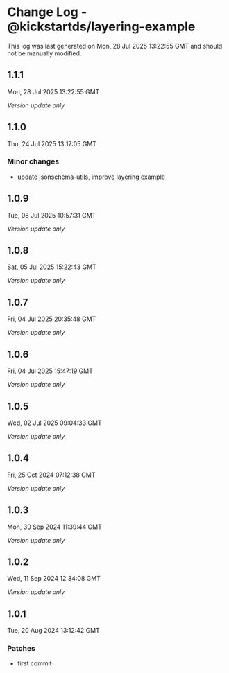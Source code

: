 # Change Log - @kickstartds/layering-example

This log was last generated on Mon, 28 Jul 2025 13:22:55 GMT and should not be manually modified.

## 1.1.1
Mon, 28 Jul 2025 13:22:55 GMT

_Version update only_

## 1.1.0
Thu, 24 Jul 2025 13:17:05 GMT

### Minor changes

- update jsonschema-utils, improve layering example

## 1.0.9
Tue, 08 Jul 2025 10:57:31 GMT

_Version update only_

## 1.0.8
Sat, 05 Jul 2025 15:22:43 GMT

_Version update only_

## 1.0.7
Fri, 04 Jul 2025 20:35:48 GMT

_Version update only_

## 1.0.6
Fri, 04 Jul 2025 15:47:19 GMT

_Version update only_

## 1.0.5
Wed, 02 Jul 2025 09:04:33 GMT

_Version update only_

## 1.0.4
Fri, 25 Oct 2024 07:12:38 GMT

_Version update only_

## 1.0.3
Mon, 30 Sep 2024 11:39:44 GMT

_Version update only_

## 1.0.2
Wed, 11 Sep 2024 12:34:08 GMT

_Version update only_

## 1.0.1
Tue, 20 Aug 2024 13:12:42 GMT

### Patches

- first commit

